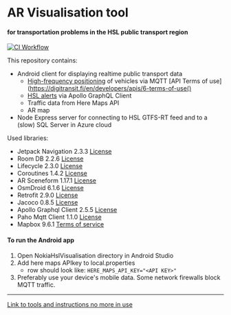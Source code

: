 # AR Visualisation tool
#### for transportation problems in the HSL public transport region

[![CI Workflow](https://github.com/xpyx/nokia-hsl/actions/workflows/android-workflow.yaml/badge.svg)](https://github.com/xpyx/nokia-hsl/actions/workflows/android-workflow.yaml)

This repository contains:

- Android client for displaying realtime public transport data
    - [High-frequency positioning](https://digitransit.fi/en/developers/apis/4-realtime-api/vehicle-positions/) of vehicles via MQTT [API Terms of use](https://digitransit.fi/en/developers/apis/6-terms-of-use() 
    - [HSL alerts](https://digitransit.fi/en/developers/apis/1-routing-api/disruption-info/) via Apollo GraphQL Client
    - Traffic data from Here Maps API
    - AR map 
- Node Express server for connecting to HSL GTFS-RT feed and to a (slow) SQL Server in Azure cloud

Used libraries:

- Jetpack Navigation 2.3.3 [License](https://developer.android.com/license)
- Room DB 2.2.6 [License](https://developer.android.com/license)
- Lifecycle 2.3.0 [License](https://developer.android.com/license)
- Coroutines 1.4.2 [License](https://developer.android.com/license)
- AR Sceneform 1.17.1 [License](https://github.com/google-ar/sceneform-android-sdk/blob/master/LICENSE)
- OsmDroid 6.1.6 [License](https://github.com/osmdroid/osmdroid/blob/master/LICENSE)
- Retrofit 2.9.0 [License](https://github.com/square/retrofit/blob/master/LICENSE.txt)
- Jacoco 0.8.5 [License](https://www.eclemma.org/jacoco/trunk/doc/license.html)
- Apollo Graphql Client 2.5.5 [License](https://github.com/apollographql/apollo/blob/main/LICENSE)
- Paho Mqtt Client 1.1.0 [License](https://www.eclipse.org/org/documents/epl-v10.php)
- Mapbox 9.6.1 [Terms of service](https://www.mapbox.com/legal/tos)

#### To run the Android app

1. Open NokiaHslVisualisation directory in Android Studio
2. Add here maps APIkey to local.properties
    - row should look like:
    `HERE_MAPS_API_KEY="<API KEY>"`
3. Preferably use your device's mobile data. Some network firewalls block MQTT traffic.

---


[Link to tools and instructions no more in use](README_OLD.md)
